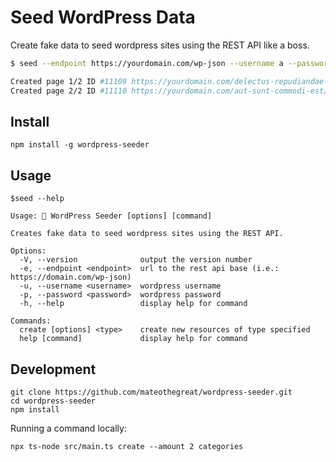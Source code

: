 # Seed WordPress Data

Create fake data to seed wordpress sites using the REST API like a boss.

```sh
$ seed --endpoint https://yourdomain.com/wp-json --username a --password b create --amount 2 pages

Created page 1/2 ID #11109 https://yourdomain.com/delectus-repudiandae-in-animi/
Created page 2/2 ID #11110 https://yourdomain.com/aut-sunt-commodi-est/
```

## Install

```shell
npm install -g wordpress-seeder
```

## Usage

```shell
$seed --help

Usage: 🚀 WordPress Seeder [options] [command]

Creates fake data to seed wordpress sites using the REST API.

Options:
  -V, --version              output the version number
  -e, --endpoint <endpoint>  url to the rest api base (i.e.: https://domain.com/wp-json)
  -u, --username <username>  wordpress username
  -p, --password <password>  wordpress password
  -h, --help                 display help for command

Commands:
  create [options] <type>    create new resources of type specified
  help [command]             display help for command
```

## Development

```shell
git clone https://github.com/mateothegreat/wordpress-seeder.git
cd wordpress-seeder
npm install
```

Running a command locally:

```shell
npx ts-node src/main.ts create --amount 2 categories
```
